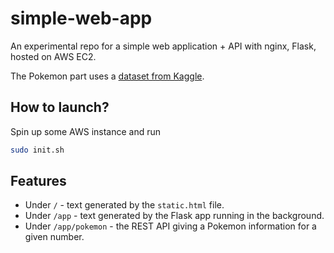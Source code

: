 # simple-web-app
An experimental repo for a simple web application + API with nginx, Flask, 
hosted on AWS EC2.

The Pokemon part uses a [dataset from Kaggle](
https://www.kaggle.com/rounakbanik/pokemon).

## How to launch?
Spin up some AWS instance and run
```bash
sudo init.sh
``` 

## Features

* Under `/` - text generated by the `static.html` file.
* Under `/app` - text generated by the Flask app running in the background.
* Under `/app/pokemon` - the REST API giving a Pokemon information for a 
    given number.